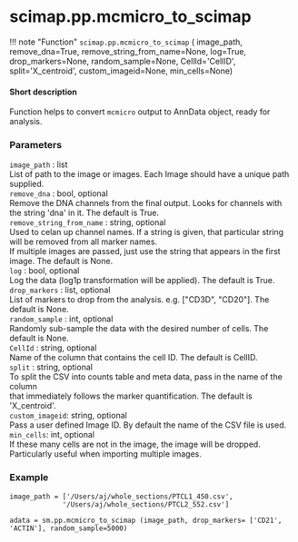 # scimap.pp.mcmicro_to_scimap

!!! note "Function"
    `scimap.pp.mcmicro_to_scimap` (
      image_path,
      remove_dna=True,
      remove_string_from_name=None,
      log=True,
      drop_markers=None,
      random_sample=None,
      CellId='CellID',
      split='X_centroid',
      custom_imageid=None,
      min_cells=None)

#### Short description

Function helps to convert `mcmicro` output to AnnData object, ready for analysis.

### Parameters

`image_path` : list  
    List of path to the image or images. Each Image should have a unique path supplied.  
`remove_dna` : bool, optional  
    Remove the DNA channels from the final output. Looks for channels with the string 'dna' in it. The default is True.  
`remove_string_from_name` : string, optional  
    Used to celan up channel names. If a string is given, that particular string will be removed from all marker names.  
    If multiple images are passed, just use the string that appears in the first image. The default is None.  
`log` : bool, optional  
    Log the data (log1p transformation will be applied). The default is True.  
`drop_markers` : list, optional  
    List of markers to drop from the analysis. e.g. ["CD3D", "CD20"]. The default is None.  
`random_sample` : int, optional  
    Randomly sub-sample the data with the desired number of cells. The default is None.  
`CellId` : string, optional  
    Name of the column that contains the cell ID. The default is CellID.  
`split` : string, optional  
    To split the CSV into counts table and meta data, pass in the name of the column  
    that immediately follows the marker quantification. The default is 'X_centroid'.  
`custom_imageid`: string, optional  
    Pass a user defined Image ID. By default the name of the CSV file is used.  
`min_cells`: int, optional  
    If these many cells are not in the image, the image will be dropped.  
    Particularly useful when importing multiple images.  

### Example

```
image_path = ['/Users/aj/whole_sections/PTCL1_450.csv',
             '/Users/aj/whole_sections/PTCL2_552.csv']

adata = sm.pp.mcmicro_to_scimap (image_path, drop_markers= ['CD21', 'ACTIN'], random_sample=5000)
```
